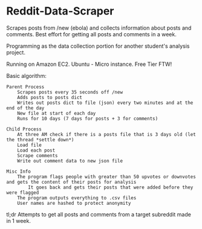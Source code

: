 Reddit-Data-Scraper
===================

Scrapes posts from /new (ebola) and collects information about posts and comments. Best effort for getting all posts and comments in a week.

Programming as the data collection portion for another student's analysis project.

Running on Amazon EC2. Ubuntu - Micro instance. Free Tier FTW!

Basic algorithm:

	Parent Process
		Scrapes posts every 35 seconds off /new
		Adds posts to posts dict
		Writes out posts dict to file (json) every two minutes and at the end of the day
		New file at start of each day
		Runs for 10 days (7 days for posts + 3 for comments)

	Child Process
		At three AM check if there is a posts file that is 3 days old (let the thread *settle down*)
		Load file
		Load each post
		Scrape comments
		Write out comment data to new json file

	Misc Info
		The program flags people with greater than 50 upvotes or downvotes and gets the content of their posts for analysis
			It goes back and gets their posts that were added before they were flagged
		The program outputs everything to .csv files
		User names are hashed to protect anonymity

tl;dr Attempts to get all posts and comments from a target subreddit made in 1 week.
